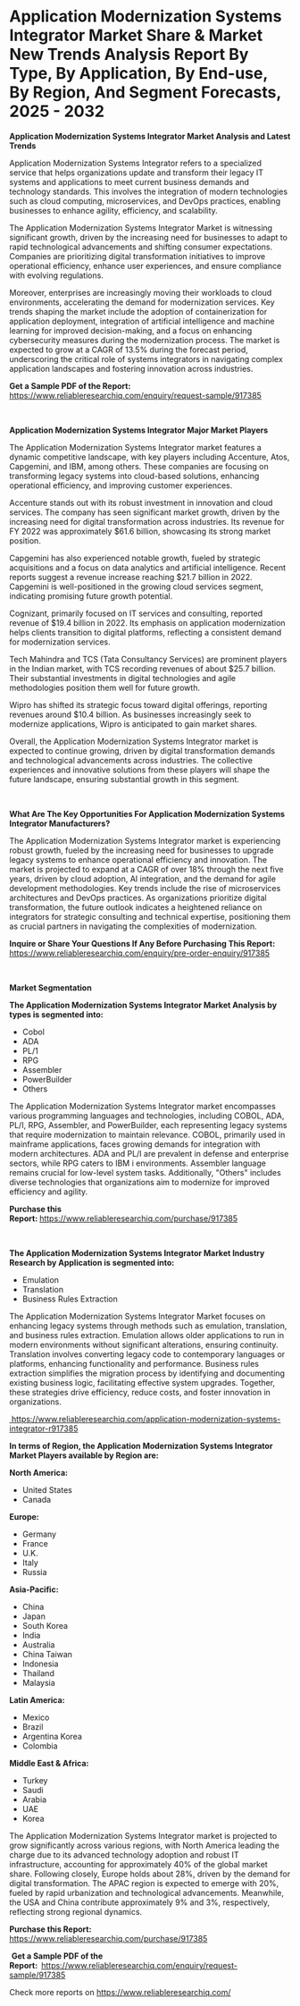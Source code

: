 <p><h1>Application Modernization Systems Integrator Market Share & Market New Trends Analysis Report By Type, By Application, By End-use, By Region, And Segment Forecasts, 2025 - 2032</h1></p><p><strong>Application Modernization Systems Integrator Market Analysis and Latest Trends</strong></p>
<p><p>Application Modernization Systems Integrator refers to a specialized service that helps organizations update and transform their legacy IT systems and applications to meet current business demands and technology standards. This involves the integration of modern technologies such as cloud computing, microservices, and DevOps practices, enabling businesses to enhance agility, efficiency, and scalability.</p><p>The Application Modernization Systems Integrator Market is witnessing significant growth, driven by the increasing need for businesses to adapt to rapid technological advancements and shifting consumer expectations. Companies are prioritizing digital transformation initiatives to improve operational efficiency, enhance user experiences, and ensure compliance with evolving regulations. </p><p>Moreover, enterprises are increasingly moving their workloads to cloud environments, accelerating the demand for modernization services. Key trends shaping the market include the adoption of containerization for application deployment, integration of artificial intelligence and machine learning for improved decision-making, and a focus on enhancing cybersecurity measures during the modernization process. The market is expected to grow at a CAGR of 13.5% during the forecast period, underscoring the critical role of systems integrators in navigating complex application landscapes and fostering innovation across industries.</p></p>
<p><strong>Get a Sample PDF of the Report:&nbsp;</strong> <a href="https://www.reliableresearchiq.com/enquiry/request-sample/917385?utm_campaign=3007&utm_medium=2&utm_source=Github&utm_content=ia&utm_term=07032025&utm_id=application-modernization-systems-integrator">https://www.reliableresearchiq.com/enquiry/request-sample/917385</a></p>
<p>&nbsp;</p>
<p><strong>Application Modernization Systems Integrator Major Market Players</strong></p>
<p><p>The Application Modernization Systems Integrator market features a dynamic competitive landscape, with key players including Accenture, Atos, Capgemini, and IBM, among others. These companies are focusing on transforming legacy systems into cloud-based solutions, enhancing operational efficiency, and improving customer experiences. </p><p>Accenture stands out with its robust investment in innovation and cloud services. The company has seen significant market growth, driven by the increasing need for digital transformation across industries. Its revenue for FY 2022 was approximately $61.6 billion, showcasing its strong market position.</p><p>Capgemini has also experienced notable growth, fueled by strategic acquisitions and a focus on data analytics and artificial intelligence. Recent reports suggest a revenue increase reaching $21.7 billion in 2022. Capgemini is well-positioned in the growing cloud services segment, indicating promising future growth potential.</p><p>Cognizant, primarily focused on IT services and consulting, reported revenue of $19.4 billion in 2022. Its emphasis on application modernization helps clients transition to digital platforms, reflecting a consistent demand for modernization services.</p><p>Tech Mahindra and TCS (Tata Consultancy Services) are prominent players in the Indian market, with TCS recording revenues of about $25.7 billion. Their substantial investments in digital technologies and agile methodologies position them well for future growth.</p><p>Wipro has shifted its strategic focus toward digital offerings, reporting revenues around $10.4 billion. As businesses increasingly seek to modernize applications, Wipro is anticipated to gain market shares.</p><p>Overall, the Application Modernization Systems Integrator market is expected to continue growing, driven by digital transformation demands and technological advancements across industries. The collective experiences and innovative solutions from these players will shape the future landscape, ensuring substantial growth in this segment.</p></p>
<p>&nbsp;</p>
<p><strong>What Are The Key Opportunities For Application Modernization Systems Integrator Manufacturers?</strong></p>
<p><p>The Application Modernization Systems Integrator market is experiencing robust growth, fueled by the increasing need for businesses to upgrade legacy systems to enhance operational efficiency and innovation. The market is projected to expand at a CAGR of over 18% through the next five years, driven by cloud adoption, AI integration, and the demand for agile development methodologies. Key trends include the rise of microservices architectures and DevOps practices. As organizations prioritize digital transformation, the future outlook indicates a heightened reliance on integrators for strategic consulting and technical expertise, positioning them as crucial partners in navigating the complexities of modernization.</p></p>
<p><strong>Inquire or Share Your Questions If Any Before Purchasing This Report:</strong> <a href="https://www.reliableresearchiq.com/enquiry/pre-order-enquiry/917385?utm_campaign=3007&utm_medium=2&utm_source=Github&utm_content=ia&utm_term=07032025&utm_id=application-modernization-systems-integrator">https://www.reliableresearchiq.com/enquiry/pre-order-enquiry/917385</a></p>
<p>&nbsp;</p>
<p><strong>Market Segmentation</strong></p>
<p><strong>The Application Modernization Systems Integrator Market Analysis by types is segmented into:</strong></p>
<p><ul><li>Cobol</li><li>ADA</li><li>PL/1</li><li>RPG</li><li>Assembler</li><li>PowerBuilder</li><li>Others</li></ul></p>
<p><p>The Application Modernization Systems Integrator market encompasses various programming languages and technologies, including COBOL, ADA, PL/I, RPG, Assembler, and PowerBuilder, each representing legacy systems that require modernization to maintain relevance. COBOL, primarily used in mainframe applications, faces growing demands for integration with modern architectures. ADA and PL/I are prevalent in defense and enterprise sectors, while RPG caters to IBM i environments. Assembler language remains crucial for low-level system tasks. Additionally, "Others" includes diverse technologies that organizations aim to modernize for improved efficiency and agility.</p></p>
<p><strong>Purchase this Report:&nbsp;</strong><a href="https://www.reliableresearchiq.com/purchase/917385?utm_campaign=3007&utm_medium=2&utm_source=Github&utm_content=ia&utm_term=07032025&utm_id=application-modernization-systems-integrator">https://www.reliableresearchiq.com/purchase/917385</a></p>
<p>&nbsp;</p>
<p><strong>The Application Modernization Systems Integrator Market Industry Research by Application is segmented into:</strong></p>
<p><ul><li>Emulation</li><li>Translation</li><li>Business Rules Extraction</li></ul></p>
<p><p>The Application Modernization Systems Integrator Market focuses on enhancing legacy systems through methods such as emulation, translation, and business rules extraction. Emulation allows older applications to run in modern environments without significant alterations, ensuring continuity. Translation involves converting legacy code to contemporary languages or platforms, enhancing functionality and performance. Business rules extraction simplifies the migration process by identifying and documenting existing business logic, facilitating effective system upgrades. Together, these strategies drive efficiency, reduce costs, and foster innovation in organizations.</p></p>
<p><a href="https://www.reliableresearchiq.com/application-modernization-systems-integrator-r917385?utm_campaign=3007&utm_medium=2&utm_source=Github&utm_content=ia&utm_term=07032025&utm_id=application-modernization-systems-integrator">&nbsp;https://www.reliableresearchiq.com/application-modernization-systems-integrator-r917385</a></p>
<p><strong>In terms of Region, the Application Modernization Systems Integrator Market Players available by Region are:</strong></p>
<p>
    <p> <strong> North America: </strong>
        <ul>
            <li>United States</li>
            <li>Canada</li>
        </ul>
        </p> 
    <p> <strong> Europe: </strong>
        <ul>
            <li>Germany</li>
            <li>France</li>
            <li>U.K.</li>
            <li>Italy</li>
            <li>Russia</li>
        </ul>
        </p> 
    <p> <strong> Asia-Pacific: </strong>
        <ul>
            <li>China</li>
            <li>Japan</li>
            <li>South Korea</li>
            <li>India</li>
            <li>Australia</li>
            <li>China Taiwan</li>
            <li>Indonesia</li>
            <li>Thailand</li>
            <li>Malaysia</li>
        </ul>
        </p> 
    <p> <strong> Latin America: </strong>
        <ul>
            <li>Mexico</li>
            <li>Brazil</li>
            <li>Argentina Korea</li>
            <li>Colombia</li>
        </ul>
        </p> 
    <p> <strong> Middle East & Africa: </strong>
        <ul>
            <li>Turkey</li>
            <li>Saudi</li>
            <li>Arabia</li>
            <li>UAE</li>
            <li>Korea</li>
        </ul>
    </p>
    </p>
<p><p>The Application Modernization Systems Integrator market is projected to grow significantly across various regions, with North America leading the charge due to its advanced technology adoption and robust IT infrastructure, accounting for approximately 40% of the global market share. Following closely, Europe holds about 28%, driven by the demand for digital transformation. The APAC region is expected to emerge with 20%, fueled by rapid urbanization and technological advancements. Meanwhile, the USA and China contribute approximately 9% and 3%, respectively, reflecting strong regional dynamics.</p></p>
<p><strong>Purchase this Report: </strong><a href="https://www.reliableresearchiq.com/purchase/917385?utm_campaign=3007&utm_medium=2&utm_source=Github&utm_content=ia&utm_term=07032025&utm_id=application-modernization-systems-integrator">https://www.reliableresearchiq.com/purchase/917385</a></p>
<p>&nbsp;<strong>Get a Sample PDF of the Report:&nbsp;&nbsp;</strong><a href="https://www.reliableresearchiq.com/enquiry/request-sample/917385?utm_campaign=3007&utm_medium=2&utm_source=Github&utm_content=ia&utm_term=07032025&utm_id=application-modernization-systems-integrator">https://www.reliableresearchiq.com/enquiry/request-sample/917385</a></p>
<p><strong></strong></p>
<p>Check more reports on <a href="https://www.reliableresearchiq.com/?utm_campaign=3007&utm_medium=2&utm_source=Github&utm_content=ia&utm_term=07032025&utm_id=application-modernization-systems-integrator">https://www.reliableresearchiq.com/</a></p>
